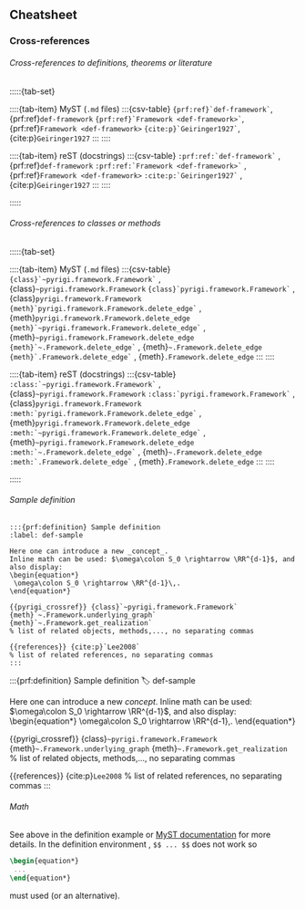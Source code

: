 ## Cheatsheet

### Cross-references


###### Cross-references to definitions, theorems or literature

:::::{tab-set}

::::{tab-item} MyST (`.md` files)
:::{csv-table}
`` {prf:ref}`def-framework` ``, {prf:ref}`def-framework`
`` {prf:ref}`Framework <def-framework>` ``, {prf:ref}`Framework <def-framework>`
`` {cite:p}`Geiringer1927` ``, {cite:p}`Geiringer1927` 
:::
::::

::::{tab-item} reST  (docstrings)
:::{csv-table}
`` :prf:ref:`def-framework` `` , {prf:ref}`def-framework`
`` :prf:ref:`Framework <def-framework>` `` , {prf:ref}`Framework <def-framework>`
`` :cite:p:`Geiringer1927` `` , {cite:p}`Geiringer1927`
:::
::::

:::::



###### Cross-references to classes or methods


:::::{tab-set}

::::{tab-item} MyST (`.md` files)
:::{csv-table}
`` {class}`~pyrigi.framework.Framework` `` , {class}`~pyrigi.framework.Framework`
`` {class}`pyrigi.framework.Framework` `` , {class}`pyrigi.framework.Framework`
`` {meth}`pyrigi.framework.Framework.delete_edge` `` , {meth}`pyrigi.framework.Framework.delete_edge`
`` {meth}`~pyrigi.framework.Framework.delete_edge` `` , {meth}`~pyrigi.framework.Framework.delete_edge`
`` {meth}`~.Framework.delete_edge` `` , {meth}`~.Framework.delete_edge`
`` {meth}`.Framework.delete_edge` `` , {meth}`.Framework.delete_edge`
:::
::::

::::{tab-item} reST  (docstrings)
:::{csv-table}
`` :class:`~pyrigi.framework.Framework` `` , {class}`~pyrigi.framework.Framework`
`` :class:`pyrigi.framework.Framework` `` , {class}`pyrigi.framework.Framework`
`` :meth:`pyrigi.framework.Framework.delete_edge` `` , {meth}`pyrigi.framework.Framework.delete_edge`
`` :meth:`~pyrigi.framework.Framework.delete_edge` `` , {meth}`~pyrigi.framework.Framework.delete_edge`
`` :meth:`~.Framework.delete_edge` `` , {meth}`~.Framework.delete_edge`
`` :meth:`.Framework.delete_edge` `` , {meth}`.Framework.delete_edge`
:::
::::

:::::


###### Sample definition

````myst
:::{prf:definition} Sample definition
:label: def-sample

Here one can introduce a new _concept_.
Inline math can be used: $\omega\colon S_0 \rightarrow \RR^{d-1}$, and also display:
\begin{equation*}
 \omega\colon S_0 \rightarrow \RR^{d-1}\,.
\end{equation*} 

{{pyrigi_crossref}} {class}`~pyrigi.framework.Framework`
{meth}`~.Framework.underlying_graph`
{meth}`~.Framework.get_realization`
% list of related objects, methods,..., no separating commas

{{references}} {cite:p}`Lee2008`
% list of related references, no separating commas
:::
````

:::{prf:definition} Sample definition
:label: def-sample

Here one can introduce a new _concept_.
Inline math can be used: $\omega\colon S_0 \rightarrow \RR^{d-1}$, and also display:
\begin{equation*}
 \omega\colon S_0 \rightarrow \RR^{d-1}\,.
\end{equation*} 

{{pyrigi_crossref}} {class}`~pyrigi.framework.Framework`
{meth}`~.Framework.underlying_graph`
{meth}`~.Framework.get_realization`
% list of related objects, methods,..., no separating commas

{{references}} {cite:p}`Lee2008`
% list of related references, no separating commas
:::

###### Math

See above in the definition example or [MyST documentation](https://myst-parser.readthedocs.io/en/latest/syntax/math.html) for more details.
In the definition environment , `$$ ... $$` does not work so
````latex
\begin{equation*}
 ...
\end{equation*}
````
must used (or an alternative). 